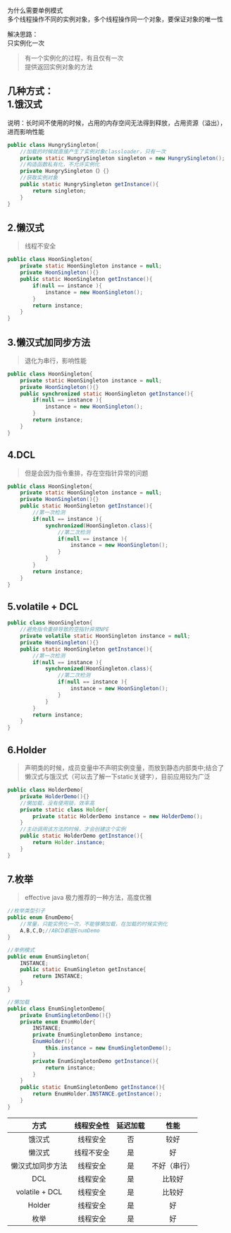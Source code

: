 为什么需要单例模式  
多个线程操作不同的实例对象，多个线程操作同一个对象，要保证对象的唯一性  

解决思路：  
只实例化一次  
>有一个实例化的过程，有且仅有一次  
>提供返回实例对象的方法  

几种方式：  
1.饿汉式  
-  
说明：长时间不使用的时候，占用的内存空间无法得到释放，占用资源（溢出），进而影响性能  

```java
public class HungrySingleton{
    //加载的时候就直接产生了实例对象classloader，只有一次
    private static HungrySingleton singleton = new HungrySingleton();
    //构造函数私有化，不允许实例化
    private HungrySingleton（）{}
    //获取实例对象
    public static HungrySingleton getInstance(){
        return singleton;
    }
}

```  

2.懒汉式  
-  
>线程不安全
```java
public class HoonSingleton{
    private static HoonSingleton instance = null;
    private HoonSingleton(){}
    public static HoonSingleton getInstance(){
        if(null == instance ){
            instance = new HoonSingleton();
        }
        return instance;
    }
}
```  

3.懒汉式加同步方法
-  
>退化为串行，影响性能
```java
public class HoonSingleton{
    private static HoonSingleton instance = null;
    private HoonSingleton(){}
    public synchronized static HoonSingleton getInstance(){
        if(null == instance ){
            instance = new HoonSingleton();
        }
        return instance;
    }
}
```  

4.DCL  
-  
>但是会因为指令重排，存在空指针异常的问题
```java
public class HoonSingleton{
    private static HoonSingleton instance = null;
    private HoonSingleton(){}
    public static HoonSingleton getInstance(){
        //第一次检测
        if(null == instance ){
            synchronized(HoonSingleton.class){
                //第二次检测
                if(null == instance ){
                    instance = new HoonSingleton();
                }
            }
        }
        return instance;
    }
}
```  

5.volatile + DCL  
-  
```java
public class HoonSingleton{
    //避免指令重排导致的空指针异常NPE
    private volatile static HoonSingleton instance = null;
    private HoonSingleton(){}
    public static HoonSingleton getInstance(){
        //第一次检测
        if(null == instance ){
            synchronized(HoonSingleton.class){
                //第二次检测
                if(null == instance ){
                    instance = new HoonSingleton();
                }
            }
        }
        return instance;
    }
}
``` 

6.Holder  
-  
>声明类的时候，成员变量中不声明实例变量，而放到静态内部类中;结合了懒汉式与饿汉式（可以去了解一下static关键字），目前应用较为广泛  
```java
public class HolderDemo{
    private HolderDemo(){}
    //懒加载，没有使用锁，效率高
    private static class Holder{
        private static HolderDemo instance = new HolderDemo();
    }
    //主动调用该方法的时候，才会创建这个实例
    public static HolderDemo getInstance(){
        return Holder.instance;
    }
}

```  

7.枚举  
-  
>effective java 极力推荐的一种方法，高度优雅  
```java
//枚举类型引子  
public enum EnumDemo{
    //常量，只能实例化一次，不能够懒加载，在加载的时候实例化
    A,B,C,D;//ABCD都是EnumDemo
}

//单例模式
public enum EnumSingleton{
    INSTANCE;
    public static EnumSingleton getInstance{
        return INSTANCE;
    }
}

//懒加载  
public class EnumSingletonDemo{
    private EnumSingletonDemo(){}
    private enum EnumHolder{
        INSTANCE;
        private EnumSingletonDemo instance;
        EnumHolder(){
            this.instance = new EnumSingletonDemo();
        }
        private EnumSingletonDemo getInstance(){
            return instance;
        }
    }
    public static EnumSingletonDemo getInstance(){
        return EnumHolder.INSTANCE.getInstance();
    }
}

```




| 方式 | 线程安全性 | 延迟加载 | 性能 |
| :----: | :----: | :----: |:----: |
| 饿汉式 | 线程安全 | 否 | 较好 |
| 懒汉式 | 线程不安全 | 是 | 好 |
| 懒汉式加同步方法 | 线程安全 | 是 | 不好（串行） |
| DCL | 线程安全 | 是 | 比较好 |
| volatile + DCL | 线程安全 | 是 | 比较好 |
| Holder | 线程安全 | 是 | 好 |
| 枚举 | 线程安全 | 是 | 好 |
